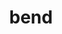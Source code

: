 ---
category: 4-letters
denotation: null
name: bend
reference_link: https://www.etymonline.com/word/bend
root_language: null
root_name: null
title: bend
type: free
word_sums:
- respelling: bend
  sum: 'Bend + '
---